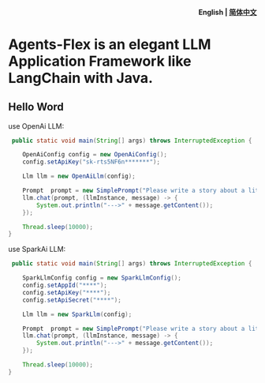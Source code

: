 <h4 align="right"><strong>English</strong> | <a href="./readme_zh.md">简体中文</a></h4>



# Agents-Flex is an elegant LLM Application Framework like LangChain with Java.


## Hello Word

use OpenAi LLM:

```java
 public static void main(String[] args) throws InterruptedException {

    OpenAiConfig config = new OpenAiConfig();
    config.setApiKey("sk-rts5NF6n*******");

    Llm llm = new OpenAiLlm(config);

    Prompt  prompt = new SimplePrompt("Please write a story about a little rabbit defeating a big bad wolf");
    llm.chat(prompt, (llmInstance, message) -> {
        System.out.println("--->" + message.getContent());
    });

    Thread.sleep(10000);
}
```

use SparkAi LLM:

```java
 public static void main(String[] args) throws InterruptedException {

    SparkLlmConfig config = new SparkLlmConfig();
    config.setAppId("****");
    config.setApiKey("****");
    config.setApiSecret("****");

    Llm llm = new SparkLlm(config);

    Prompt  prompt = new SimplePrompt("Please write a story about a little rabbit defeating a big bad wolf");
    llm.chat(prompt, (llmInstance, message) -> {
        System.out.println("--->" + message.getContent());
    });

    Thread.sleep(10000);
}
```

